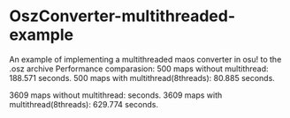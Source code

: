 # OszConverter-multithreaded-example
An example of implementing a multithreaded maos converter in osu! to the .osz archive
Performance comparasion:
500 maps without multithread: 188.571 seconds.
500 maps with multithread(8threads): 80.885 seconds.

3609 maps without multithread:  seconds.
3609 maps with multithread(8threads): 629.774 seconds.
